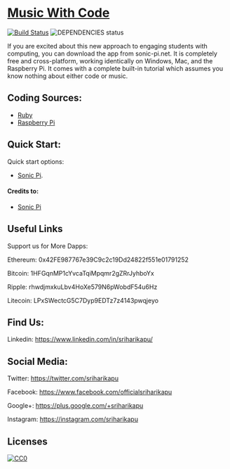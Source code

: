 # [Music With Code](https://github.com/sriharikapu/MusicWithCode)

[![Build Status](https://travis-ci.org/jibrelnetwork/ethereum-qr-code.svg?branch=master)](https://travis-ci.org/jibrelnetwork/ethereum-qr-code) ![DEPENDENCIES status](https://david-dm.org/jibrelnetwork/ethereum-qr-code.svg)

If you are excited about this new approach to engaging students with computing, you can download the app from sonic-pi.net. It is completely free and cross-platform, working identically on Windows, Mac, and the Raspberry Pi. It comes with a complete built-in tutorial which assumes you know nothing about either code or music.

## Coding Sources:

+ [Ruby](https://www.ruby-lang.org/en/)
+ [Raspberry Pi](https://www.raspberrypi.org/)


## Quick Start:

Quick start options:

+ [Sonic Pi](https://sonic-pi.net/).
  
#### Credits to:

+ [Sonic Pi](https://sonic-pi.net/)


## Useful Links

Support us for More Dapps:

Ethereum: 0x42FE987767e39C9c2c19Dd24822f551e01791252

Bitcoin: 1HFGqnMP1cYvcaTqiMpqmr2gZRrJyhboYx

Ripple: rhwdjmxkuLbv4HoXe579N6pWobdF54u6Hz

Litecoin: LPxSWectcG5C7Dyp9EDTz7z4143pwqjeyo


## Find Us: 

Linkedin: <https://www.linkedin.com/in/sriharikapu/>


## Social Media:

Twitter: <https://twitter.com/sriharikapu>

Facebook: <https://www.facebook.com/officialsriharikapu>

Google+: <https://plus.google.com/+sriharikapu>

Instagram: <https://instagram.com/sriharikapu>

[CHANGELOG]: ./CHANGELOG.md
[version-badge]: https://img.shields.io/badge/version-2.0.19.65-blue.svg



## Licenses
[![CC0](https://i.creativecommons.org/p/zero/1.0/88x31.png)](https://creativecommons.org/publicdomain/zero/1.0/)
